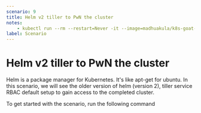 ```yaml
---
scenario: 9
title: Helm v2 tiller to PwN the cluster
notes:
    - kubectl run --rm --restart=Never -it --image=madhuakula/k8s-goat-helm-tiller -- bash
label: Scenario
---
```


# Helm v2 tiller to PwN the cluster

Helm is a package manager for Kubernetes. It's like apt-get for ubuntu. In this scenario, we will see the older version of helm (version 2), tiller service RBAC default setup to gain access to the completed cluster. 

To get started with the scenario, run the following command
